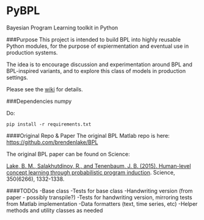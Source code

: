 # PyBPL
Bayesian Program Learning toolkit in Python

###Purpose
This project is intended to build BPL into highly reusable Python modules, for the purpose of expiermentation and eventual use in production systems. 

The idea is to encourage discussion and experimentation around BPL and BPL-inspired variants, and to explore this class of models in production settings.

Please see the [wiki](https://github.com/MaxwellRebo/PyBPL/wiki) for details.

###Dependencies
numpy

Do:

```
pip install -r requirements.txt
```

####Original Repo & Paper
The original BPL Matlab repo is here: https://github.com/brendenlake/BPL

The original BPL paper can be found on Science:

[Lake, B. M., Salakhutdinov, R., and Tenenbaum, J. B. (2015). Human-level concept learning through probabilistic program induction](http://www.sciencemag.org/content/350/6266/1332.abstract). Science, 350(6266), 1332-1338.

####TODOs
-Base class
-Tests for base class
-Handwriting version (from paper - possibly transpile?)
-Tests for handwriting version, mirroring tests from Matlab implementation
-Data formatters (text, time series, etc)
-Helper methods and utility classes as needed
